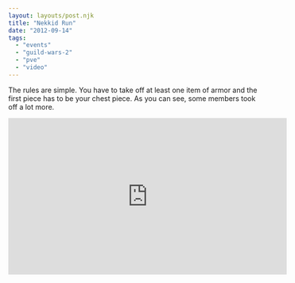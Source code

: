 ```yaml
---
layout: layouts/post.njk
title: "Nekkid Run"
date: "2012-09-14"
tags: 
  - "events"
  - "guild-wars-2"
  - "pve"
  - "video"
---
```


The rules are simple. You have to take off at least one item of armor and the first piece has to be your chest piece. As you can see, some members took off a lot more.

<iframe width="560" height="315" src="https://www.youtube.com/embed/mUwV8xBOgb4" title="YouTube video player" frameborder="0" allow="accelerometer; autoplay; clipboard-write; encrypted-media; gyroscope; picture-in-picture" allowfullscreen></iframe>
